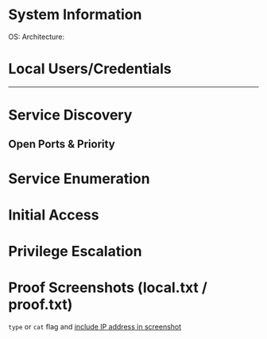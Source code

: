 # System Information
OS:
Architecture:

# Local Users/Credentials

---
# Service Discovery

## Open Ports & Priority


# Service Enumeration

# Initial Access

# Privilege Escalation

# Proof Screenshots (local.txt / proof.txt)
`type` or `cat` flag and [include IP address in screenshot](https://help.offsec.com/hc/en-us/articles/360040165632-OSCP-Exam-Guide#screenshot-requirements)
